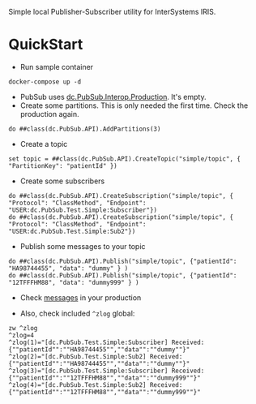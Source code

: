 Simple local Publisher-Subscriber utility for InterSystems IRIS.

# QuickStart

* Run sample container
```
docker-compose up -d
```

* PubSub uses [dc.PubSub.Interop.Production](http://localhost:52773/csp/user/EnsPortal.ProductionConfig.zen?PRODUCTION=dc.PubSub.Interop.Production&$NAMESPACE=USER). It's empty.
* Create some partitions. This is only needed the first time. Check the production again.
```objectscript
do ##class(dc.PubSub.API).AddPartitions(3)
```

* Create a topic
```objectscript
set topic = ##class(dc.PubSub.API).CreateTopic("simple/topic", { "PartitionKey": "patientId" })
```

* Create some subscribers
```objectscript
do ##class(dc.PubSub.API).CreateSubscription("simple/topic", { "Protocol": "ClassMethod", "Endpoint": "USER:dc.PubSub.Test.Simple:Subscriber"})
do ##class(dc.PubSub.API).CreateSubscription("simple/topic", { "Protocol": "ClassMethod", "Endpoint": "USER:dc.PubSub.Test.Simple:Sub2"})
```

* Publish some messages to your topic
```objectscript
do ##class(dc.PubSub.API).Publish("simple/topic", {"patientId": "HA98744455", "data": "dummy" } )
do ##class(dc.PubSub.API).Publish("simple/topic", {"patientId": "12TFFFHM88", "data": "dummy999" } )
```

* Check [messages](http://localhost:52773/csp/user/EnsPortal.MessageViewer.zen) in your production

* Also, check included `^zlog` global:
```objectscript
zw ^zlog
^zlog=4
^zlog(1)="[dc.PubSub.Test.Simple:Subscriber] Received: {""patientId"":""HA98744455"",""data"":""dummy""}"
^zlog(2)="[dc.PubSub.Test.Simple:Sub2] Received: {""patientId"":""HA98744455"",""data"":""dummy""}"
^zlog(3)="[dc.PubSub.Test.Simple:Subscriber] Received: {""patientId"":""12TFFFHM88"",""data"":""dummy999""}"
^zlog(4)="[dc.PubSub.Test.Simple:Sub2] Received: {""patientId"":""12TFFFHM88"",""data"":""dummy999""}"
```

